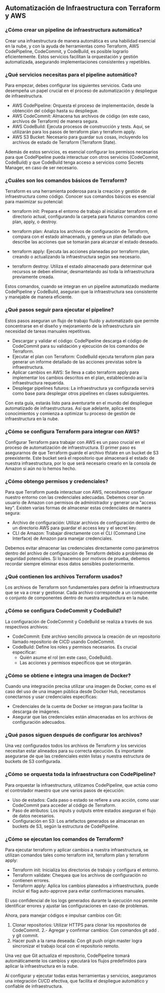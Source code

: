 <h2 align="left"> Automatización de Infraestructura con Terraform y AWS </h2>

<h3 align="left"> ¿Cómo crear un pipeline de infraestructura automática? </h3>

<p align="left"> Crear una infraestructura de manera automática es una habilidad esencial en la nube, y con la ayuda de herramientas como Terraform, AWS CodePipeline, CodeCommit, y CodeBuild, es posible lograrlo eficientemente. Estos servicios facilitan la orquestación y gestión automatizada, asegurando implementaciones consistentes y repetibles. </p>

<h3 align="left"> ¿Qué servicios necesitas para el pipeline automático? </h3>

<p align="left"> Para empezar, debes configurar los siguientes servicios. Cada uno desempeña un papel crucial en el proceso de automatización y despliegue de infraestructura.

* AWS CodePipeline: Orquesta el proceso de implementación, desde la obtención del código hasta su despliegue.
* AWS CodeCommit: Almacena tus archivos de código (en este caso, archivos de Terraform) de manera segura.
* AWS CodeBuild: Ejecuta procesos de construcción y tests. Aquí, se utilizarán para los pasos de terraform plan y terraform apply.
* AWS S3 Bucket: Necesario para guardar sus cosas, incluyendo los archivos de estado de Terraform (Terraform State).

Además de estos servicios, es esencial configurar los permisos necesarios para que CodePipeline pueda interactuar con otros servicios (CodeCommit, CodeBuild) y que CodeBuild tenga acceso a servicios como Secrets Manager, en caso de ser necesario. </p>

<h3 align="left"> ¿Cuáles son los comandos básicos de Terraform? </h3>

<p align="left"> Terraform es una herramienta poderosa para la creación y gestión de infraestructura como código. Conocer sus comandos básicos es esencial para maximizar su potencial:

* terraform init: Prepara el entorno de trabajo al inicializar terraform en el directorio actual, configurando la carpeta para futuros comandos como plan, apply, o destroy.

* terraform plan: Analiza los archivos de configuración de Terraform, compara con el estado almacenado, y genera un plan detallado que describe las acciones que se tomarán para alcanzar el estado deseado.

* terraform apply: Ejecuta las acciones planeadas por terraform plan, creando o actualizando la infraestructura según sea necesario.

* terraform destroy: Utiliza el estado almacenado para determinar qué recursos se deben eliminar, desmantelando así toda la infraestructura previamente creada.

Estos comandos, cuando se integran en un pipeline automatizado mediante CodePipeline y CodeBuild, aseguran que la infraestructura sea consistente y manejable de manera eficiente. </p>

<h3 align="left"> ¿Qué pasos seguir para ejecutar el pipeline? </h3>

<p align="left"> Estos pasos aseguran un flujo de trabajo fluido y automatizado que permite concentrarse en el diseño y mejoramiento de la infraestructura sin necesidad de tareas manuales repetitivas.

* Descargar y validar el código: CodePipeline descarga el código de CodeCommit para su validación y ejecución de los comandos de Terraform.
* Ejecutar el plan con Terraform: CodeBuild ejecuta terraform plan para generar un informe detallado de las acciones previstas sobre la infraestructura.
* Aplicar cambios en AWS: Se lleva a cabo terraform apply para implementar los cambios descritos en el plan, estableciendo así la infraestructura requerida.
* Desplegar pipelines futuros: La infraestructura ya configurada servirá como base para desplegar otros pipelines en clases subsiguientes.

Con esta guía, estarás listo para aventurarte en el mundo del despliegue automatizado de infraestructuras. Así que adelante, aplica estos conocimientos y comienza a optimizar tu proceso de gestión de infraestructura en la nube. </p>


<h3 align="left"> ¿Cómo se configura Terraform para integrar con AWS? </h3>

<p align="left"> Configurar Terraform para trabajar con AWS es un paso crucial en el proceso de automatización de infraestructura. El primer paso es asegurarnos de que Terraform guarde el archivo tfstate en un bucket de S3 preexistente. Este bucket será el repositorio que almacenará el estado de nuestra infraestructura, por lo que será necesario crearlo en la consola de Amazon si aún no lo hemos hecho. </p>

<h3 align="left"> ¿Cómo obtengo permisos y credenciales? </h3>

<p align="left"> Para que Terraform pueda interactuar con AWS, necesitamos configurar nuestro entorno con las credenciales adecuadas. Debemos crear un usuario de Amazon con permisos de administrador y generar una "access key". Existen varias formas de almacenar estas credenciales de manera segura:

* Archivo de configuración: Utilizar archivos de configuración dentro de un directorio AWS para guardar el access key y el secret key.
* CLI de Amazon: Trabajar directamente con el CLI (Command Line Interface) de Amazon para manejar credenciales.

Debemos evitar almacenar las credenciales directamente como parámetros dentro del archivo de configuración de Terraform debido a problemas de seguridad potenciales. Si lo hacemos por motivos de prueba, debemos recordar siempre eliminar esos datos sensibles posteriormente. </p>

<h3 align="left"> ¿Qué contienen los archivos Terraform usados? </h3>

<p align="left"> Los archivos de Terraform son fundamentales para definir la infraestructura que se va a crear y gestionar. Cada archivo corresponde a un componente o conjunto de componentes dentro de nuestra arquitectura en la nube. </p>

<h3 align="left"> ¿Cómo se configura CodeCommit y CodeBuild? </h3>

<p align="left"> La configuración de CodeCommit y CodeBuild se realiza a través de sus respectivos archivos:

* CodeCommit: Este archivo sencillo provoca la creación de un repositorio llamado repositorio de CICD usando CodeCommit.
* CodeBuild: Define los roles y permisos necesarios. Es crucial especificar:
    * Quién asume el rol (en este caso, CodeBuild).
    * Las acciones y permisos específicos que se otorgarán. </p>

<h3 align="left"> ¿Cómo se obtiene e integra una imagen de Docker? </h3>

<p align="left"> Cuando una integración precisa utilizar una imagen de Docker, como es el caso del uso de una imagen pública desde Docker Hub, necesitamos conectarnos y usar credenciales específicas:

* Credenciales de la cuenta de Docker se integran para facilitar la descarga de imágenes.
* Asegurar que las credenciales están almacenadas en los archivos de configuración adecuados. </p>

<h3 align="left"> ¿Qué pasos siguen después de configurar los archivos? </h3>

<p align="left"> Una vez configurados todos los archivos de Terraform y los servicios necesitan estar alineados para su correcta ejecución. Es importante asegurarse de que las credenciales estén listas y nuestra estructura de buckets de S3 configurada. </p>

<h3 align="left"> ¿Cómo se orquesta toda la infraestructura con CodePipeline? </h3>

<p align="left"> Para orquestar la infraestructura, utilizamos CodePipeline, que actúa como el controlador maestro que une varios pasos de ejecución:

* Uso de estados: Cada paso o estado se refiere a una acción, como usar CodeCommit para acceder al código de Terraform.
* Paso de atributos: Los inputs y outputs entre estados aseguran el flujo de datos necesarios.
* Configuración en S3: Los artefactos generados se almacenan en buckets de S3, según la estructura de CodePipeline. </p>

<h3 align="left"> ¿Cómo se ejecutan los comandos de Terraform?
 </h3>

<p align="left">Para ejecutar terraform y aplicar cambios a nuestra infraestructura, se utilizan comandos tales como terraform init, terraform plan y terraform apply:

* Terraform init: Inicializa los directorios de trabajo y configura el entorno.
* Terraform validate: Chequea que los archivos de configuración no contienen errores.
* Terraform apply: Aplica los cambios planeados a infraestructura, puede incluir el flag auto-approve para evitar confirmaciones manuales.

El uso confidencial de los logs generados durante la ejecución nos permite identificar errores y ajustar las configuraciones en caso de problemas.

Ahora, para manejar códigos e impulsar cambios con Git:

1. Clonar repositorios: Utilizar HTTPS para clonar los repositorios de CodeCommit.
2.- Agregar y confirmar cambios: Con comandos git add . y git commit.
3. Hacer push a la rama deseada: Con git push origin master logra sincronizar el trabajo local con el repositorio remoto.

Una vez que Git actualiza el repositorio, CodePipeline tomará automáticamente los cambios y ejecutará los flujos predefinidos para aplicar la infraestructura en la nube.

Al configurar y ejecutar todas estas herramientas y servicios, aseguramos una integración CI/CD efectiva, que facilita el despliegue automático y confiable de infraestructura. </p>